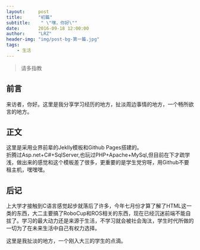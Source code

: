 ```yaml
---
layout:     post
title:      "初篇"
subtitle:    " \"嘿，你好\""
date:       2016-09-18 12:00:00
author:     "LRZ"
header-img: "img/post-bg-第一篇.jpg"
tags:
    - 生活
---
```


> 请多指教


## 前言

来访者，你好。这里是我分享学习经历的地方，扯淡周边事情的地方，一个畅所欲言的地方。

## 正文

这里是采用业界前辈的Jeklly模板和Github Pages搭建的。<br/>
折腾过Asp.net+C#+SqlServer,也玩过PHP+Apache+MySql,但目前在下才疏学浅，做出来的感觉和这个模板差了很多，更重要的是学生党穷呀，用Github不要租主机，嘿嘿嘿。




## 后记
上大学才接触到C语言感觉起步就落后了许多，今年七月份才算了解了HTML这一类的东西，大二主要搞了RoboCup和ROS相关的东西，现在已经沉迷前端不能自拔了。学习的最大动力还是来源于生活，不学习就会被社会淘汰，学生时代所做的一切为了在未来生活中自己有权力选择。

这里是我扯淡的地方，一个刚入大三的学生的点滴。